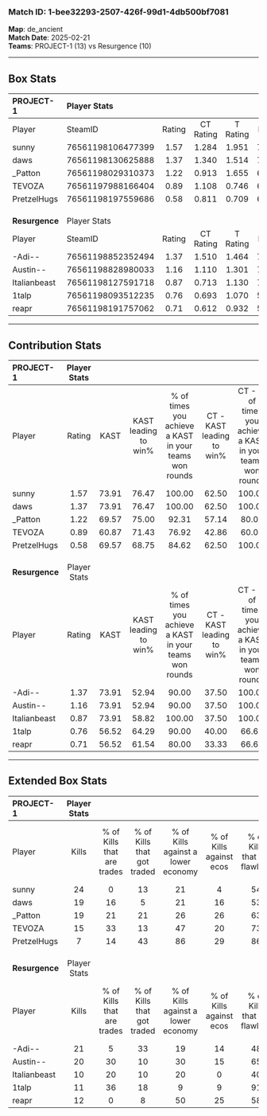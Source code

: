 ### Match ID: 1-bee32293-2507-426f-99d1-4db500bf7081  
**Map**: de_ancient  
**Match Date**: 2025-02-21  
**Teams**: PROJECT-1 (13) vs Resurgence (10)  

---  

## Box Stats  

| **PROJECT-1**  | Player Stats      |        |           |          |       |       |       |         |        |      |     |
| :- | :- | :-: | :-: | :-: | :-: | :-: | :-: | :-: | :-: | :-: | :-: |
| Player         | SteamID           | Rating | CT Rating | T Rating | KAST  |  ADR  | Kills | Assists | Deaths | K/D  | HS% |
| sunny          | 76561198106477399 |  1.57  |   1.284   |  1.951   | 73.91 | 118.9 |  24   |    9    |   15   | 1.60 | 50  |
| daws           | 76561198130625888 |  1.37  |   1.340   |  1.514   | 73.91 | 98.1  |  19   |    5    |   12   | 1.58 | 63  |
| _Patton        | 76561198029310373 |  1.22  |   0.913   |  1.655   | 69.57 | 78.0  |  19   |    3    |   14   | 1.36 | 52  |
| TEVOZA         | 76561197988166404 |  0.89  |   1.108   |  0.746   | 60.87 | 62.7  |  15   |    2    |   17   | 0.88 | 33  |
| PretzelHugs    | 76561198197559686 |  0.58  |   0.811   |  0.709   | 69.57 | 45.6  |   7   |    5    |   18   | 0.39 | 85  |
|                |                   |        |           |          |       |       |       |         |        |      |     |
|                |                   |        |           |          |       |       |       |         |        |      |     |
|                |                   |        |           |          |       |       |       |         |        |      |     |
| **Resurgence** | Player Stats      |        |           |          |       |       |       |         |        |      |     |
| Player         | SteamID           | Rating | CT Rating | T Rating | KAST  |  ADR  | Kills | Assists | Deaths | K/D  | HS% |
| -Adi--         | 76561198852352494 |  1.37  |   1.510   |  1.464   | 73.91 | 117.5 |  21   |   10    |   19   | 1.11 | 61  |
| Austin--       | 76561198828980033 |  1.16  |   1.110   |  1.301   | 73.91 | 69.7  |  20   |    1    |   18   | 1.11 | 40  |
| Italianbeast   | 76561198127591718 |  0.87  |   0.713   |  1.130   | 73.91 | 51.0  |  10   |    8    |   13   | 0.77 | 40  |
| 1talp          | 76561198093512235 |  0.76  |   0.693   |  1.070   | 56.52 | 74.1  |  11   |    6    |   17   | 0.65 | 18  |
| reapr          | 76561198191757062 |  0.71  |   0.612   |  0.932   | 56.52 | 63.0  |  12   |    5    |   19   | 0.63 | 58  |
---  

## Contribution Stats  

| **PROJECT-1**  | Player Stats |       |                      |                                                        |                           |                                                             |                          |                                                            |
| :- | :-: | :-: | :-: | :-: | :-: | :-: | :-: | :-: |
| Player         |    Rating    | KAST  | KAST leading to win% | % of times you achieve a KAST in your teams won rounds | CT - KAST leading to win% | CT - % of times you achieve a KAST in your teams won rounds | T - KAST leading to win% | T - % of times you achieve a KAST in your teams won rounds |
| sunny          |     1.57     | 73.91 |        76.47         |                         100.00                         |           62.50           |                           100.00                            |          88.89           |                           100.00                           |
| daws           |     1.37     | 73.91 |        76.47         |                         100.00                         |           62.50           |                           100.00                            |          88.89           |                           100.00                           |
| _Patton        |     1.22     | 69.57 |        75.00         |                         92.31                          |           57.14           |                            80.00                            |          88.89           |                           100.00                           |
| TEVOZA         |     0.89     | 60.87 |        71.43         |                         76.92                          |           42.86           |                            60.00                            |          100.00          |                           87.50                            |
| PretzelHugs    |     0.58     | 69.57 |        68.75         |                         84.62                          |           62.50           |                           100.00                            |          75.00           |                           75.00                            |
|                |              |       |                      |                                                        |                           |                                                             |                          |                                                            |
|                |              |       |                      |                                                        |                           |                                                             |                          |                                                            |
|                |              |       |                      |                                                        |                           |                                                             |                          |                                                            |
| **Resurgence** | Player Stats |       |                      |                                                        |                           |                                                             |                          |                                                            |
| Player         |    Rating    | KAST  | KAST leading to win% | % of times you achieve a KAST in your teams won rounds | CT - KAST leading to win% | CT - % of times you achieve a KAST in your teams won rounds | T - KAST leading to win% | T - % of times you achieve a KAST in your teams won rounds |
| -Adi--         |     1.37     | 73.91 |        52.94         |                         90.00                          |           37.50           |                           100.00                            |          66.67           |                           85.71                            |
| Austin--       |     1.16     | 73.91 |        52.94         |                         90.00                          |           37.50           |                           100.00                            |          66.67           |                           85.71                            |
| Italianbeast   |     0.87     | 73.91 |        58.82         |                         100.00                         |           37.50           |                           100.00                            |          77.78           |                           100.00                           |
| 1talp          |     0.76     | 56.52 |        64.29         |                         90.00                          |           40.00           |                            66.67                            |          77.78           |                           100.00                           |
| reapr          |     0.71     | 56.52 |        61.54         |                         80.00                          |           33.33           |                            66.67                            |          85.71           |                           85.71                            |
---  

## Extended Box Stats  

| **PROJECT-1**  | Player Stats |                            |                            |                                    |                         |                              |                                 |        |                             |                                     |                          |                               |                            |
| :- | :-: | :-: | :-: | :-: | :-: | :-: | :-: | :-: | :-: | :-: | :-: | :-: | :-: |
| Player         |    Kills     | % of Kills that are trades | % of Kills that got traded | % of Kills against a lower economy | % of Kills against ecos | % of Kills that are flawless | % of Kills that are close duels | Deaths | % of Deaths that get traded | % of Deaths against a lower economy | % of Deaths against ecos | % of Deaths that are flawless | % of Deaths that are close |
| sunny          |      24      |             0              |             13             |                 21                 |            4            |              54              |                4                |   15   |             13              |                 40                  |            13            |              53               |             7              |
| daws           |      19      |             16             |             5              |                 21                 |           16            |              53              |                0                |   12   |             25              |                 42                  |            8             |              42               |             8              |
| _Patton        |      19      |             21             |             21             |                 26                 |           26            |              63              |                0                |   14   |             14              |                 29                  |            0             |              57               |             0              |
| TEVOZA         |      15      |             33             |             13             |                 47                 |           20            |              73              |                0                |   17   |             12              |                 18                  |            0             |              94               |             0              |
| PretzelHugs    |      7       |             14             |             43             |                 86                 |           29            |              86              |                0                |   18   |             22              |                 22                  |            6             |              50               |             6              |
|                |              |                            |                            |                                    |                         |                              |                                 |        |                             |                                     |                          |                               |                            |
|                |              |                            |                            |                                    |                         |                              |                                 |        |                             |                                     |                          |                               |                            |
|                |              |                            |                            |                                    |                         |                              |                                 |        |                             |                                     |                          |                               |                            |
| **Resurgence** | Player Stats |                            |                            |                                    |                         |                              |                                 |        |                             |                                     |                          |                               |                            |
| Player         |    Kills     | % of Kills that are trades | % of Kills that got traded | % of Kills against a lower economy | % of Kills against ecos | % of Kills that are flawless | % of Kills that are close duels | Deaths | % of Deaths that get traded | % of Deaths against a lower economy | % of Deaths against ecos | % of Deaths that are flawless | % of Deaths that are close |
| -Adi--         |      21      |             5              |             33             |                 19                 |           14            |              48              |                5                |   19   |             26              |                 11                  |            0             |              53               |             5              |
| Austin--       |      20      |             30             |             10             |                 30                 |           15            |              65              |                0                |   18   |             11              |                  6                  |            0             |              78               |             0              |
| Italianbeast   |      10      |             20             |             10             |                 20                 |            0            |              40              |               20                |   13   |             15              |                  8                  |            8             |              62               |             0              |
| 1talp          |      11      |             36             |             18             |                 9                  |            9            |              91              |                0                |   17   |              6              |                  6                  |            0             |              53               |             0              |
| reapr          |      12      |             0              |             8              |                 50                 |           25            |              58              |                0                |   19   |             16              |                  5                  |            0             |              58               |             0              |
